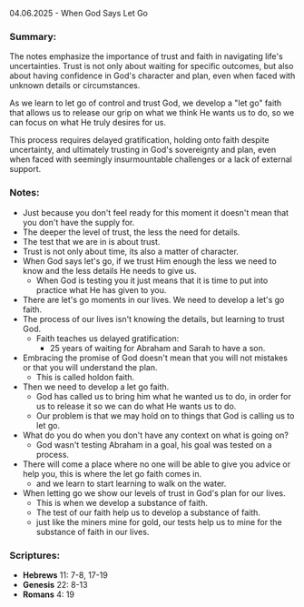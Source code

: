 04.06.2025 - When God Says Let Go 

### Summary:
The notes emphasize the importance of trust and
faith in navigating life's uncertainties. Trust
is not only about waiting for specific outcomes,
but also about having confidence in God's
character and plan, even when faced with unknown
details or circumstances.

As we learn to let go of control and trust God, we develop a "let go"
faith that allows us to release our grip on what
we think He wants us to do, so we can focus on
what He truly desires for us.

This process
requires delayed gratification, holding onto
faith despite uncertainty, and ultimately
trusting in God's sovereignty and plan, even when
faced with seemingly insurmountable challenges or
a lack of external support.

### Notes:
- Just because you don't feel ready for this moment it doesn't mean that you don't have the supply for.
- The deeper the level of trust, the less the need for details.
- The test that we are in is about trust.
- Trust is not only about time, its also a matter of character.
- When God says let's go, if we trust Him enough the less we need to know and the less details He needs to give us.
    - When God is testing you it just means that it is time to put into practice what He has given to you.
- There are let's go moments in our lives. We need to develop a let's go faith.
- The process of our lives isn't knowing the details, but learning to trust God.
    - Faith teaches us delayed gratification:
        - 25 years of waiting for Abraham and Sarah to have a son.
- Embracing the promise of God doesn't mean that you will not mistakes or that you will understand the plan.
    - This is called holdon faith.
- Then we need to develop a let go faith.
    - God has called us to bring him what he wanted us to do, in order for us to release it so we can do what He wants us to do.
    - Our problem is that we may hold on to things that God is calling us to let go.
- What do you do when you don't have any context on what is going on?
    - God wasn't testing Abraham in a goal, his goal was tested on a process.
- There will come a place where no one will be able to give you advice or help you, this is where the let go faith comes in.
    - and we learn to start learning to walk on the water.
- When letting go we show our levels of trust in God's plan for our lives.
    - This is when we develop a substance of faith.
    - The test of our faith help us to develop a substance of faith.
    - just like the miners mine for gold, our tests help us to mine for the substance of faith in our lives.

### Scriptures:
- **Hebrews** 11: 7-8, 17-19
- **Genesis** 22: 8-13
- **Romans** 4: 19
